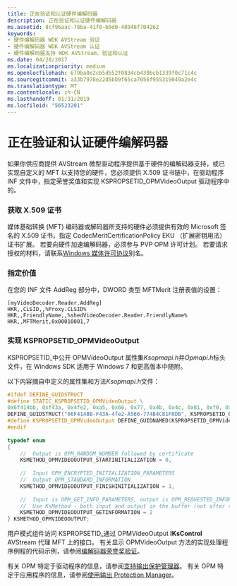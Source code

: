```yaml
---
title: 正在验证和认证硬件编解码器
description: 正在验证和认证硬件编解码器
ms.assetid: 8cf96aac-78ba-41f0-b9d0-48948f704262
keywords:
- 硬件编解码器 WDK AVStream 验证
- 硬件编解码器 WDK AVStream 认证
- 硬件编解码器支持 WDK AVStream，验证和认证
ms.date: 04/20/2017
ms.localizationpriority: medium
ms.openlocfilehash: 679ba0e2cb5db52f0834cb430bcb1339f0c71c4c
ms.sourcegitcommit: a33b7978e22d5bb9f65ca7056f955319049a2e4c
ms.translationtype: MT
ms.contentlocale: zh-CN
ms.lasthandoff: 01/31/2019
ms.locfileid: "56523201"
---
```

# <a name="validating-and-certifying-hardware-codecs"></a>正在验证和认证硬件编解码器


如果你供应商提供 AVStream 微型驱动程序提供基于硬件的编解码器支持，或已实现自定义的 MFT 以支持您的硬件，您必须提供 X.509 证书链中，在驱动程序 INF 文件中，指定荣誉奖值和实现 KSPROPSETID\_OPMVideoOutput 驱动程序中的。

### <a name="obtaining-an-x509-certificate"></a>**获取 X.509 证书**

媒体基础转换 (MFT) 编码器或解码器所支持的硬件必须提供有效的 Microsoft 签名的 X.509 证书，指定 CodecMeritCertificationPolicy EKU （扩展密钥用法） 证书扩展。 若要向硬件加速编解码器，必须参与 PVP OPM 许可计划。 若要请求授权的材料，请联系[Windows 媒体许可协议](mailto://wmla@microsoft.com)别名。

### <a name="specifying-merit"></a>**指定价值**

在您的 INF 文件 AddReg 部分中，DWORD 类型 MFTMerit 注册表值的设置：

```INF
[myVideoDecoder.Reader.AddReg]
HKR,,CLSID,,%Proxy.CLSID%
HKR,,FriendlyName,,%shedVideoDecoder.Reader.FriendlyName%
HKR,,MFTMerit,0x00010001,7
```

### <a name="implementing-kspropsetidopmvideooutput"></a>**实现 KSPROPSETID\_OPMVideoOutput**

KSPROPSETID\_中公开 OPMVideoOutput 属性集*Ksopmapi.h*并*Opmapi.h*标头文件，在 Windows SDK 适用于 Windows 7 和更高版本中随附。

以下内容摘自中定义的属性集和方法*Ksopmapi.h*文件：

```cpp
#ifdef DEFINE_GUIDSTRUCT
#define STATIC_KSPROPSETID_OPMVideoOutput \
0x6f414bb, 0xf43a, 0x4fe2, 0xa5, 0x66, 0x77, 0x4b, 0x4c, 0x81, 0xf0, 0xdb                         
DEFINE_GUIDSTRUCT("06F414BB-F43A-4fe2-A566-774B4C81F0DB", KSPROPSETID_OPMVideoOutput);          
#define KSPROPSETID_OPMVideoOutput DEFINE_GUIDNAMED(KSPROPSETID_OPMVideoOutput)                   
#endif
 
typedef enum
{                                                                                    
    //  Output is OPM_RANDOM_NUMBER followed by certificate                                        
    KSMETHOD_OPMVIDEOOUTPUT_STARTINITIALIZATION = 0,                                              
 
    //  Input OPM_ENCRYPTED_INITIALIZATION_PARAMETERS                                             
    //  Output OPM_STANDARD_INFORMATION                                                           
    KSMETHOD_OPMVIDEOOUTPUT_FINISHINITIALIZATION = 1,                                             
 
    //  Input is OPM_GET_INFO_PARAMETERS, output is OPM_REQUESTED_INFORMATION                     
    //  Use KsMethod - both input and output in the buffer (not after the KSMETHOD structure)     
    KSMETHOD_OPMVIDEOOUTPUT_GETINFORMATION = 2                                                    
} KSMETHOD_OPMVIDEOOUTPUT;           
```

用户模式组件访问 KSPROPSETID\_通过 OPMVideoOutput **IKsControl** AVStream 代理 MFT 上的接口。 有关显示 OPMVideoOutput 方法的实现处理程序例程的代码示例，请参阅[编解码器荣誉奖验证](codec-merit-validation.md)。

有关 OPM 特定于驱动程序的信息，请参阅[支持输出保护管理器](https://msdn.microsoft.com/library/windows/hardware/ff569879)。 有关 OPM 特定于应用程序的信息，请参阅[使用输出 Protection Manager](https://go.microsoft.com/fwlink/p/?linkid=155059)。
